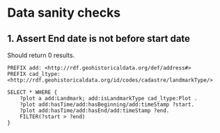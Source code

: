 # Data sanity checks

## 1. Assert End date is not before start date
Should return 0 results.
```sparql
PREFIX add: <http://rdf.geohistoricaldata.org/def/address#>
PREFIX cad_ltype: <http://rdf.geohistoricaldata.org/id/codes/cadastre/landmarkType/>

SELECT * WHERE { 
	?plot a add:Landmark; add:isLandmarkType cad_ltype:Plot .
    ?plot add:hasTime/add:hasBeginning/add:timeStamp ?start.
    ?plot add:hasTime/add:hasEnd/add:timeStamp ?end.
    FILTER(?start > ?end)
} 
```
